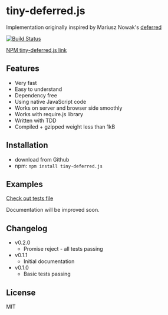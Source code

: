 tiny-deferred.js
=========

Implementation originally inspired by Mariusz Nowak's [deferred](https://github.com/medikoo/deferred)

[![Build Status](https://travis-ci.org/Sahadar/tiny-deferred.js.svg?branch=master)](https://travis-ci.org/Sahadar/tiny-deferred.js)

[NPM tiny-deferred.js link](https://npmjs.org/package/tiny-deferred.js)

## Features

* Very fast
* Easy to understand
* Dependency free
* Using native JavaScript code
* Works on server and browser side smoothly
* Works with require.js library
* Written with TDD
* Compiled + gzipped weight less than 1kB

## Installation
* download from Github
* npm: `npm install tiny-deferred.js`

## Examples

[Check out tests file](https://github.com/Sahadar/tiny-deferred.js/blob/master/test/test.js)

Documentation will be improved soon.

## Changelog
* v0.2.0
	* Promise reject - all tests passing
* v0.1.1
	* Initial documentation
* v0.1.0
	* Basic tests passing

## License

MIT